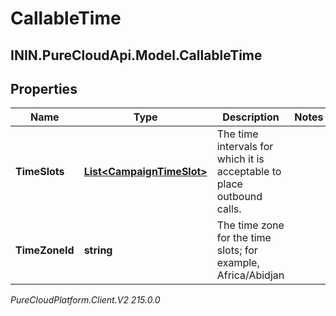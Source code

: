 # CallableTime

## ININ.PureCloudApi.Model.CallableTime

## Properties

|Name | Type | Description | Notes|
|------------ | ------------- | ------------- | -------------|
| **TimeSlots** | [**List&lt;CampaignTimeSlot&gt;**](CampaignTimeSlot) | The time intervals for which it is acceptable to place outbound calls. | |
| **TimeZoneId** | **string** | The time zone for the time slots; for example, Africa/Abidjan | |



_PureCloudPlatform.Client.V2 215.0.0_

